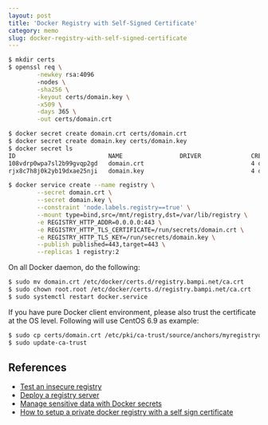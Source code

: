 ```yaml
---
layout: post
title: 'Docker Registry with Self-Signed Certificate'
category: memo
slug: docker-registry-with-self-signed-certificate
---
```

```bash
$ mkdir certs
$ openssl req \
		-newkey rsa:4096 
		-nodes \
		-sha256 \
		-keyout certs/domain.key \
		-x509 \
		-days 365 \
		-out certs/domain.crt
```

```bash
$ docker secret create domain.crt certs/domain.crt
$ docker secret create domain.key certs/domain.key
$ docker secret ls
ID                          NAME                DRIVER              CREATED             UPDATED
108vdrp0wpa7sl2b99gvqp2gd   domain.crt                              4 days ago          4 days ago
rjx8c7h8j0k2yb19dxae25nji   domain.key                              4 days ago          4 days ago
```

```bash
$ docker service create --name registry \
		--secret domain.crt \
		--secret domain.key \
		--constraint 'node.labels.registry==true' \
		--mount type=bind,src=/mnt/registry,dst=/var/lib/registry \
		-e REGISTRY_HTTP_ADDR=0.0.0.0:443 \
		-e REGISTRY_HTTP_TLS_CERTIFICATE=/run/secrets/domain.crt \
		-e REGISTRY_HTTP_TLS_KEY=/run/secrets/domain.key \
		--publish published=443,target=443 \
		--replicas 1 registry:2
```

On all Docker daemon, do the following:

```bash
$ sudo mv domain.crt /etc/docker/certs.d/registry.bampi.net/ca.crt
$ sudo chown root.root /etc/docker/certs.d/registry.bampi.net/ca.crt
$ sudo systemctl restart docker.service
```

If you have pure Docker client environment, please also trust the certificate at the OS level. Following will use CentOS 6.9 as example:

```bash
$ sudo cp certs/domain.crt /etc/pki/ca-trust/source/anchors/myregistrydomain.com.crt
$ sudo update-ca-trust
```

## References

- [Test an insecure registry](https://docs.docker.com/registry/insecure/)
- [Deploy a registry server](https://docs.docker.com/registry/deploying/#get-a-certificate)
- [Manage sensitive data with Docker secrets](https://docs.docker.com/v17.12/engine/swarm/secrets/#about-secrets)
- [How to setup a private docker registry with a self sign certificate](https://medium.com/@ifeanyiigili/how-to-setup-a-private-docker-registry-with-a-self-sign-certificate-43a7407a1613)
